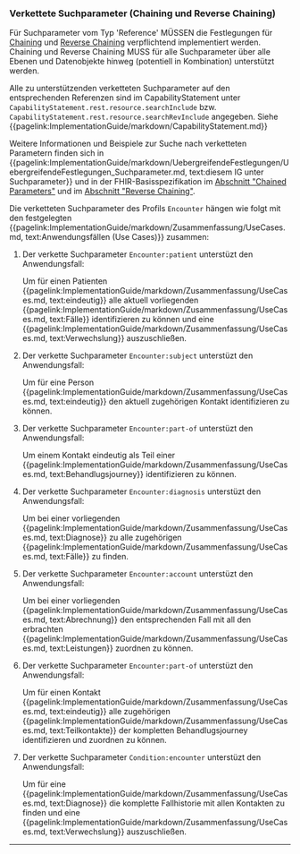 ### Verkettete Suchparameter (Chaining und Reverse Chaining)

Für Suchparameter vom Typ 'Reference' MÜSSEN die Festlegungen für [Chaining](https://hl7.org/fhir/R4/search.html#chaining) und [Reverse Chaining](https://hl7.org/fhir/R4/search.html#has) verpflichtend implementiert werden. Chaining und Reverse Chaining MUSS für alle Suchparameter über alle Ebenen und Datenobjekte hinweg (potentiell in Kombination) unterstützt werden.

Alle zu unterstützenden verketteten Suchparameter auf den entsprechenden Referenzen sind im CapabilityStatement unter ```CapabilityStatement.rest.resource.searchInclude``` bzw. ```CapabilityStatement.rest.resource.searchRevInclude``` angegeben. Siehe {{pagelink:ImplementationGuide/markdown/CapabilityStatement.md}}

Weitere Informationen und Beispiele zur Suche nach verketteten Parametern finden sich in {{pagelink:ImplementationGuide/markdown/UebergreifendeFestlegungen/UebergreifendeFestlegungen_Suchparameter.md, text:diesem IG unter Suchparameter}} und in der FHIR-Basisspezifikation im [Abschnitt "Chained Parameters"](https://hl7.org/fhir/R4/search.html#chaining) und im [Abschnitt "Reverse Chaining"](https://hl7.org/fhir/R4/search.html#has).

Die verketteten Suchparameter des Profils ```Encounter``` hängen wie folgt mit den festgelegten {{pagelink:ImplementationGuide/markdown/Zusammenfassung/UseCases.md, text:Anwendungsfällen (Use Cases)}}  zusammen:


1. Der verkette Suchparameter ```Encounter:patient``` unterstüzt den Anwendungsfall:

    Um für einen Patienten {{pagelink:ImplementationGuide/markdown/Zusammenfassung/UseCases.md, text:eindeutig}} alle aktuell vorliegenden {{pagelink:ImplementationGuide/markdown/Zusammenfassung/UseCases.md, text:Fälle}} identifizieren zu können und eine {{pagelink:ImplementationGuide/markdown/Zusammenfassung/UseCases.md, text:Verwechslung}} auszuschließen.

1. Der verkette Suchparameter ```Encounter:subject``` unterstüzt den Anwendungsfall:

    Um für eine Person {{pagelink:ImplementationGuide/markdown/Zusammenfassung/UseCases.md, text:eindeutig}} den aktuell zugehörigen Kontakt identifizieren zu können.

1. Der verkette Suchparameter ```Encounter:part-of``` unterstüzt den Anwendungsfall:

    Um einem Kontakt eindeutig als Teil einer {{pagelink:ImplementationGuide/markdown/Zusammenfassung/UseCases.md, text:Behandlugsjourney}} identifizieren zu können.

1. Der verkette Suchparameter ```Encounter:diagnosis``` unterstüzt den Anwendungsfall:

    Um bei einer vorliegenden {{pagelink:ImplementationGuide/markdown/Zusammenfassung/UseCases.md, text:Diagnose}} zu alle zugehörigen {{pagelink:ImplementationGuide/markdown/Zusammenfassung/UseCases.md, text:Fälle}} zu finden.

1. Der verkette Suchparameter ```Encounter:account``` unterstüzt den Anwendungsfall:

    Um bei einer vorliegenden {{pagelink:ImplementationGuide/markdown/Zusammenfassung/UseCases.md, text:Abrechnung}} den entsprechenden Fall mit all den erbrachten {{pagelink:ImplementationGuide/markdown/Zusammenfassung/UseCases.md, text:Leistungen}} zuordnen zu können.

1. Der verkette Suchparameter ```Encounter:part-of``` unterstüzt den Anwendungsfall:

    Um für einen Kontakt {{pagelink:ImplementationGuide/markdown/Zusammenfassung/UseCases.md, text:eindeutig}} alle zugehörigen {{pagelink:ImplementationGuide/markdown/Zusammenfassung/UseCases.md, text:Teilkontakte}} der kompletten Behandlugsjourney identifizieren und zuordnen zu können.

1. Der verkette Suchparameter ```Condition:encounter``` unterstüzt den Anwendungsfall:

    Um für eine {{pagelink:ImplementationGuide/markdown/Zusammenfassung/UseCases.md, text:Diagnose}} die komplette Fallhistorie mit allen Kontakten zu finden und eine {{pagelink:ImplementationGuide/markdown/Zusammenfassung/UseCases.md, text:Verwechslung}} auszuschließen.
---